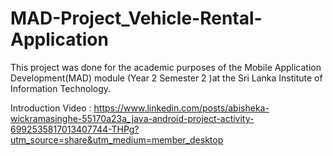 # MAD-Project_Vehicle-Rental-Application

This project was done for the academic purposes of the Mobile Application Development(MAD) module (Year 2 Semester 2 )at the Sri Lanka Institute of Information Technology.

Introduction Video : https://www.linkedin.com/posts/abisheka-wickramasinghe-55170a23a_java-android-project-activity-6992535817013407744-THPg?utm_source=share&utm_medium=member_desktop
